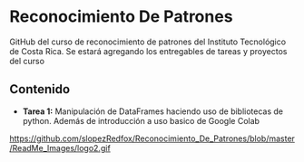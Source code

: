 # Reconocimiento De Patrones

GitHub del curso de reconocimiento de patrones del Instituto Tecnológico de Costa Rica. Se estará agregando los entregables de tareas y proyectos del curso

## Contenido

* **Tarea 1:** Manipulación de DataFrames haciendo uso de bibliotecas de python. Además de introducción a uso basico de Google Colab

https://github.com/slopezRedfox/Reconocimiento_De_Patrones/blob/master/ReadMe_Images/logo2.gif
